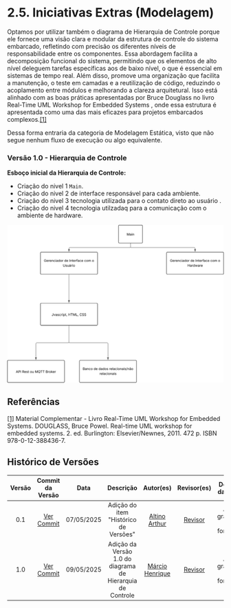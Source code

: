 # 2.5. Iniciativas Extras (Modelagem)

Optamos por utilizar também o diagrama de Hierarquia de Controle porque ele fornece uma visão clara e modular da estrutura de controle do sistema embarcado, refletindo com precisão os diferentes níveis de responsabilidade entre os componentes. Essa abordagem facilita a decomposição funcional do sistema, permitindo que os elementos de alto nível deleguem tarefas específicas aos de baixo nível, o que é essencial em sistemas de tempo real. Além disso, promove uma organização que facilita a manutenção, o teste em camadas e a reutilização de código, reduzindo o acoplamento entre módulos e melhorando a clareza arquitetural. Isso está alinhado com as boas práticas apresentadas por Bruce Douglass no livro Real-Time UML Workshop for Embedded Systems , onde essa estrutura é apresentada como uma das mais eficazes para projetos embarcados complexos.[[1]](#ref1)

Dessa forma entraria da categoria de Modelagem Estática, visto que não segue nenhum fluxo de execução ou algo equivalente.

### Versão 1.0 - Hierarquia de Controle

**Esboço inicial da Hierarquia de Controle:**

- Criação do nivel 1  `Main`.
- Criação do nivel 2 de interface responsável para cada ambiente.
- Criação do nivel 3 tecnologia utilizada para o contato direto ao usuário .
- Criação do nivel 4 tecnologia utilzadaq para a comunicação com o ambiente de hardware.



![Diagrama Contruido](../assets/HierarquiaV1.svg)

## Referências 

<a id="ref1"></a>
[[1]]() Material Complementar - Livro Real-Time UML Workshop for Embedded Systems. DOUGLASS, Bruce Powel. Real-time UML workshop for embedded systems. 2. ed. Burlington: Elsevier/Newnes, 2011. 472 p. ISBN 978-0-12-388436-7.

## Histórico de Versões

| Versão | Commit da Versão | Data       | Descrição                                           | Autor(es)                                                  | Revisor(es)                                  | Descrição da Revisão              | Commit da Revisão        |
|:------:|:----------------:|:----------:|:---------------------------------------------------:|:-----------------------------------------------------------:|:--------------------------------------------:|:-------------------------------:|:-------------------------------:|
| 0.1    | [Ver Commit](https://github.com/)         | 07/05/2025 | Adição do item "Histórico de Versões"     | [Altino Arthur](https://github.com/arthurrochamoreira)      | [Revisor](https://github.com/)               | Ajustes gramaticais e formatação | [Ver Commit](https://github.com/) |
| 1.0    | [Ver Commit](https://github.com/UnBArqDsw2025-1-Turma01/2025.1-T01-_G1_Embarcado_Entrega_02/commit/46b18ebe57f95eec0f66199d9d69f9e86889c8a3)         | 09/05/2025 | Adição da Versão 1.0 do diagrama de Hierarquia de Controle     | [Márcio Henrique](https://github.com/DeM4rcio)      | [Revisor](https://github.com/)               | Ajustes gramaticais e formatação | [Ver Commit](https://github.com/) |

<!-- Copie a descomente linha abaixo para adicionar novas versões -->

<!-- |        |                  |            |                                                     |                                                           |                                              |                                 |                                 | -->

